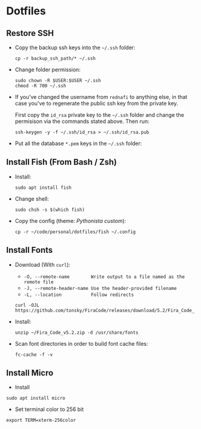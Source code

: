 # Dotfiles

## Restore SSH

* Copy the backup ssh keys into the `~/.ssh` folder:

    ```
    cp -r backup_ssh_path/* ~/.ssh
    ```

* Change folder permission:

    ```
    sudo chown -R $USER:$USER ~/.ssh
    chmod -R 700 ~/.ssh
    ```
* If you've changed the username from `rednafi` to anything else, in that case you've to regenerate the public ssh key from the private key.

    First copy the `id_rsa` private key to the `~/.ssh` folder and change the permisison via the commands stated above. Then run:

    ```
    ssh-keygen -y -f ~/.ssh/id_rsa > ~/.ssh/id_rsa.pub
    ```

* Put all the database `*.pem` keys in the `~/.ssh` folder:

## Install Fish (From Bash / Zsh)

* Install:

    ```
    sudo apt install fish
    ```

* Change shell:

    ```
    sudo chsh -s $(which fish)
    ```
* Copy the config (theme: *Pythonista custom*):

    ```
    cp -r ~/code/personal/dotfiles/fish ~/.config
    ```

## Install Fonts

* Download (With `curl`):
    * `-O, --remote-name        Write output to a file named as the remote file`
    * `-J, --remote-header-name Use the header-provided filename`
    * `-L, --location           Follow redirects`

    ```
    curl -OJL https://github.com/tonsky/FiraCode/releases/download/5.2/Fira_Code_v5.2.zip
    ```
* Install:
    ```
    unzip ~/Fira_Code_v5.2.zip -d /usr/share/fonts
    ```
* Scan font directories in order to build font cache files:
    ```
    fc-cache -f -v
    ```

## Install Micro

* Install

```
sudo apt install micro
```

* Set terminal color to 256 bit

```
export TERM=xterm-256color
```
